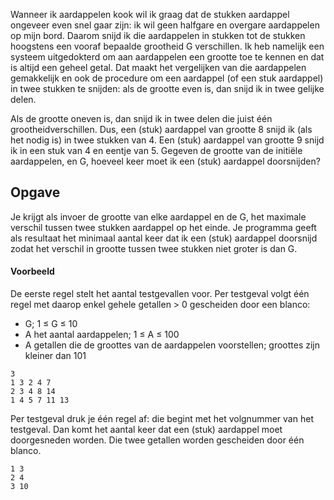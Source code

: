 Wanneer ik aardappelen kook wil ik graag dat de stukken aardappel ongeveer even snel gaar zijn: ik wil geen halfgare en overgare aardappelen op mijn bord. Daarom snijd ik die aardappelen in stukken tot de stukken hoogstens een vooraf bepaalde grootheid G verschillen. Ik heb namelijk een systeem uitgedokterd om aan aardappelen een grootte toe te kennen en dat is altijd een geheel getal. Dat maakt het vergelijken van die aardappelen gemakkelijk en ook de procedure om een aardappel (of een stuk aardappel) in twee stukken te snijden: als de grootte even is, dan snijd ik in twee gelijke delen.

Als de grootte oneven is, dan snijd ik in twee delen die juist  één grootheidverschillen. Dus, een (stuk) aardappel van grootte 8 snijd ik (als het nodig is) in twee stukken van 4. Een (stuk) aardappel van grootte 9 snijd ik in een stuk van 4 en eentje van 5. Gegeven de grootte van de initiële aardappelen, en G, hoeveel keer moet ik een (stuk) aardappel doorsnijden?

## Opgave
Je krijgt als invoer de grootte van elke aardappel en de G, het maximale verschil tussen twee stukken aardappel op het einde. Je programma geeft als resultaat het minimaal aantal keer dat ik een (stuk) aardappel doorsnijd zodat het verschil in grootte tussen twee stukken niet groter is dan G.

#### Voorbeeld

De eerste regel stelt het aantal testgevallen voor. Per testgeval volgt één regel met daarop enkel gehele getallen > 0 gescheiden door een blanco:

- G; 1 ≤ G ≤ 10
- A het aantal aardappelen; 1 ≤ A ≤ 100
- A getallen die de groottes van de aardappelen voorstellen; groottes zijn kleiner dan 101

```
3
1 3 2 4 7
2 3 4 8 14
1 4 5 7 11 13
```

Per testgeval druk je één regel af: die begint met het volgnummer van het testgeval. Dan komt het aantal keer dat een (stuk) aardappel moet doorgesneden worden. Die twee getallen worden gescheiden door één blanco.

```
1 3
2 4
3 10
```
